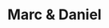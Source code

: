 ---
title: "Marc & Daniel"
url: /heiligenhafen/marc-und-daniel-seebrueckenpromenade/
shop: Kleidung
---